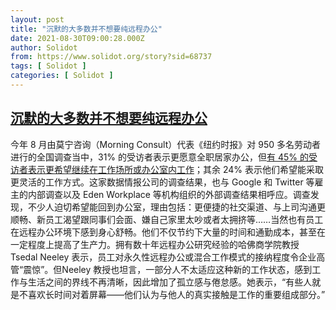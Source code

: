 ```yaml
---
layout: post
title: "沉默的大多数并不想要纯远程办公"
date: 2021-08-30T09:00:28.000Z
author: Solidot
from: https://www.solidot.org/story?sid=68737
tags: [ Solidot ]
categories: [ Solidot ]
---
```

<!--1630314028000-->
[沉默的大多数并不想要纯远程办公](https://www.solidot.org/story?sid=68737)
------

<div>
今年 8 月由莫宁咨询（Morning Consult）代表《纽约时报》对 950 多名劳动者进行的全国调查当中，31% 的受访者表示更愿意全职居家办公，但<a href="https://finance.yahoo.com/news/back-isolation-bubble-workers-pining-183830164.html" target="_blank">有 45% 的受访者表示更希望继续在工作场所或办公室内工作</a>；其余 24% 表示他们希望能采取更灵活的工作方式。这家数据情报公司的调查结果，也与 Google 和 Twitter 等雇主的内部调查以及 Eden Workplace 等机构组织的外部调查结果相呼应。调查发现，不少人迫切希望能回到办公室，理由包括：更便捷的社交渠道、与上司沟通更顺畅、新员工渴望跟同事们会面、嫌自己家里太吵或者太拥挤等……当然也有员工在远程办公环境下感到身心舒畅。他们不仅节约下大量的时间和通勤成本，甚至在一定程度上提高了生产力。拥有数十年远程办公研究经验的哈佛商学院教授 Tsedal Neeley 表示，员工对永久性远程办公或混合工作模式的接纳程度令企业高管“震惊”。但Neeley 教授也坦言，一部分人不太适应这种新的工作状态，感到工作与生活之间的界线不再清晰，因此增加了孤立感与倦怠感。她表示，“有些人就是不喜欢长时间对着屏幕——他们认为与他人的真实接触是工作的重要组成部分。”
</div>

